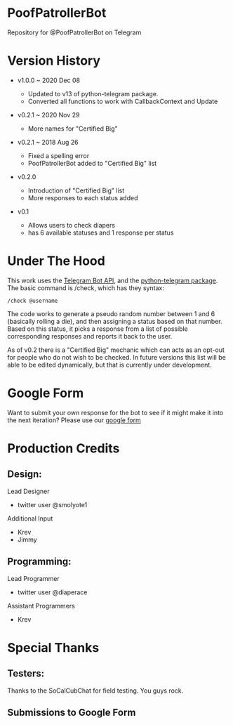 # PoofPatrollerBot
Repository for @PoofPatrollerBot on Telegram

# Version History
- v1.0.0 ~ 2020 Dec 08
  - Updated to v13 of python-telegram package.
  - Converted all functions to work with CallbackContext and Update
  
- v0.2.1 ~ 2020 Nov 29
  - More names for "Certified Big"

- v0.2.1 ~ 2018 Aug 26
  - Fixed a spelling error
  - PoofPatrollerBot added to "Certified Big" list
  
- v0.2.0
  - Introduction of "Certified Big" list
  - More responses to each status added

- v0.1
  - Allows users to check diapers
  - has 6 available statuses and 1 response per status

# Under The Hood
This work uses the [Telegram Bot API](https://core.telegram.org/bots/api), and the [python-telegram package](https://github.com/python-telegram-bot/python-telegram-bot). The basic command is /check, which has they syntax:
  ```
  /check @username
  ```
The code works to generate a pseudo random number between 1 and 6 (basically rolling a die), and then assigning a status based on that number. Based on this status, it picks a response from a list of possible corresponding responses and reports it back to the user.

As of v0.2 there is a "Certified Big" mechanic which can acts as an opt-out for people who do not wish to be checked. In future versions this list will be able to be edited dynamically, but that is currently under development. 

# Google Form
Want to submit your own response for the bot to see if it might make it into the next iteration? Please use our [google form](https://goo.gl/forms/f797W0ylSL8cboyc2)

# Production Credits
## Design:
Lead Designer
- twitter user @smolyote1

Additional Input
- Krev
- Jimmy
## Programming:
Lead Programmer
- twitter user @diaperace

Assistant Programmers
- Krev
# Special Thanks
## Testers:
Thanks to the SoCalCubChat for field testing. You guys rock.
## Submissions to Google Form
